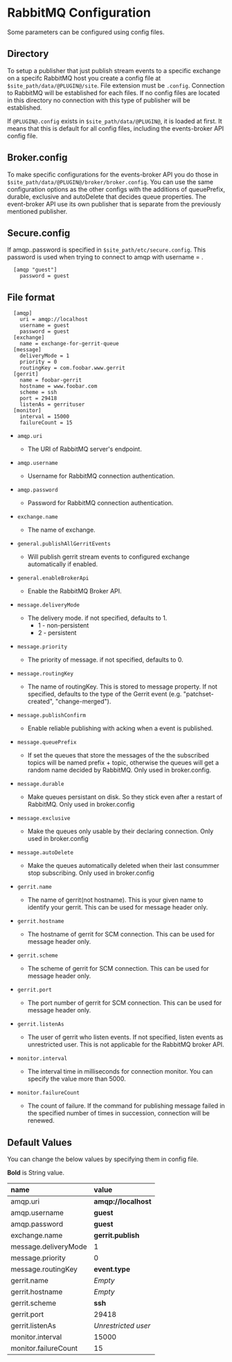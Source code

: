 RabbitMQ Configuration
======================

Some parameters can be configured using config files.

Directory
---------------------

To setup a publisher that just publish stream events to a specific exchange on a specifc RabbitMQ
host you create a config file at `$site_path/data/@PLUGIN@/site`.
File extension must be `.config`.
Connection to RabbitMQ will be established for each files. If no config files are located in this
directory no connection with this type of publisher will be established.

If `@PLUGIN@.config` exists in `$site_path/data/@PLUGIN@`, it is loaded at first.
It means that this is default for all config files, including the events-broker API config file.


Broker.config
---------------------

To make specific configurations for the events-broker API you do those in
`$site_path/data/@PLUGIN@/broker/broker.config`. You can use the same configuration options as the
other configs with the additions of queuePrefix, durable, exclusive and autoDelete that decides
queue properties. The event-broker API use its own publisher that is separate from the previously
mentioned publisher.

Secure.config
---------------------

If amqp.<username>.password is specified in `$site_path/etc/secure.config`. This
password is used when trying to connect to amqp with username = <username>.

```
  [amqp "guest"]
    password = guest
```

File format
---------------------

```
  [amqp]
    uri = amqp://localhost
    username = guest
    password = guest
  [exchange]
    name = exchange-for-gerrit-queue
  [message]
    deliveryMode = 1
    priority = 0
    routingKey = com.foobar.www.gerrit
  [gerrit]
    name = foobar-gerrit
    hostname = www.foobar.com
    scheme = ssh
    port = 29418
    listenAs = gerrituser
  [monitor]
    interval = 15000
    failureCount = 15
```

* `amqp.uri`
    * The URI of RabbitMQ server's endpoint.

* `amqp.username`
    * Username for RabbitMQ connection authentication.

* `amqp.password`
    * Password for RabbitMQ connection authentication.

* `exchange.name`
    * The name of exchange.

* `general.publishAllGerritEvents`
    * Will publish gerrit stream events to configured exchange automatically if enabled.

* `general.enableBrokerApi`
    * Enable the RabbitMQ Broker API.

* `message.deliveryMode`
    * The delivery mode. if not specified, defaults to 1.
        * 1 - non-persistent
        * 2 - persistent

* `message.priority`
    * The priority of message. if not specified, defaults to 0.

* `message.routingKey`
    * The name of routingKey. This is stored to message property. If not specified, defaults to
      the type of the Gerrit event (e.g. "patchset-created", "change-merged").

* `message.publishConfirm`
    * Enable reliable publishing with acking when a event is published.

* `message.queuePrefix`
    * If set the queues that store the messages of the the subscribed topics will be named
    prefix + topic, otherwise the queues will get a random name decided by RabbitMQ. Only used in
    broker.config.

* `message.durable`
    * Make queues persistant on disk. So they stick even after a restart of RabbitMQ. Only used in
    broker.config

* `message.exclusive`
    * Make the queues only usable by their declaring connection. Only used in broker.config

* `message.autoDelete`
    * Make the queues automatically deleted when their last consummer stop subscribing. Only used
    in broker.config

* `gerrit.name`
    * The name of gerrit(not hostname). This is your given name to identify your gerrit.
      This can be used for message header only.

* `gerrit.hostname`
    * The hostname of gerrit for SCM connection.
      This can be used for message header only.

* `gerrit.scheme`
    * The scheme of gerrit for SCM connection.
      This can be used for message header only.

* `gerrit.port`
    * The port number of gerrit for SCM connection.
      This can be used for message header only.

* `gerrit.listenAs`
    * The user of gerrit who listen events.
      If not specified, listen events as unrestricted user. This is not applicable for the RabbitMQ broker API.

* `monitor.interval`
    * The interval time in milliseconds for connection monitor.
      You can specify the value more than 5000.

* `monitor.failureCount`
    * The count of failure. If the command for publishing message failed in the specified number of times
      in succession, connection will be renewed.

Default Values
-----------------

You can change the below values by specifying them in config file.

**Bold** is String value.

|name                 | value
|:--------------------|:------------------
|amqp.uri             | **amqp://localhost**
|amqp.username        | **guest**
|amqp.password        | **guest**
|exchange.name        | **gerrit.publish**
|message.deliveryMode | 1
|message.priority     | 0
|message.routingKey   | **event.type**
|gerrit.name          | *Empty*
|gerrit.hostname      | *Empty*
|gerrit.scheme        | **ssh**
|gerrit.port          | 29418
|gerrit.listenAs      | *Unrestricted user*
|monitor.interval     | 15000
|monitor.failureCount | 15
